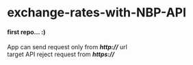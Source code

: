 # exchange-rates-with-NBP-API
#### first repo... :)

App can send request only from ***http://*** url  
target API reject request from ***https://***
